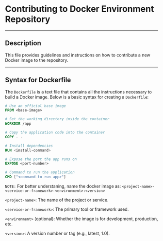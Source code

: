 # Contributing to Docker Environment Repository

---

## Description

This file provides guidelines and instructions on how to contribute a new Docker image to the repository.

---

## Syntax for Dockerfile

The `Dockerfile` is a text file that contains all the instructions necessary to build a Docker image. Below is a basic syntax for creating a `Dockerfile`:

```Dockerfile
# Use an official base image
FROM <base-image>

# Set the working directory inside the container
WORKDIR /app

# Copy the application code into the container
COPY . .

# Install dependencies
RUN <install-command>

# Expose the port the app runs on
EXPOSE <port-number>

# Command to run the application
CMD ["<command-to-run-app>"]

```

`NOTE:` For better understaning, name the docker image as:
`<project-name>-<service-or-framework>-<environment>:<version>`

`<project-name>`: The name of the project or service.

`<service-or-framework>`: The primary tool or framework used.

`<environment>` (optional): Whether the image is for development, production, etc.

`<version>`: A version number or tag (e.g., latest, 1.0).
